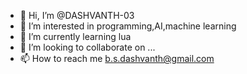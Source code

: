 - 👋 Hi, I’m @DASHVANTH-03
- 👀 I’m interested in programming,AI,machine learning
- 🌱 I’m currently learning lua
- 💞️ I’m looking to collaborate on ...
- 📫 How to reach me b.s.dashvanth@gmail.com 

<!---
DASHVANTH-03/DASHVANTH-03 is a ✨ special ✨ repository because its `README.md` (this file) appears on your GitHub profile.
You can click the Preview link to take a look at your changes.
--->
